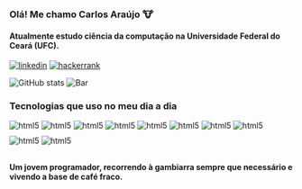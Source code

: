 ### Olá! Me chamo Carlos Araújo 🐮
#### Atualmente estudo ciência da computação na Universidade Federal do Ceará (UFC).



[![linkedin](https://img.shields.io/badge/LinkedIn-0077B5?style=for-the-badge&logo=linkedin&logoColor=white)](https://www.linkedin.com/in/carlos-ara%C3%BAjo-46a35a272/)
[![hackerrank](https://img.shields.io/badge/-Hackerrank-2EC866?style=for-the-badge&logo=HackerRank&logoColor=white)](https://www.hackerrank.com/profile/viniciodantas07)

![GitHub stats](https://github-readme-stats.vercel.app/api?username=carlosaraujo7&show_icons=true&theme=transparent)
![Bar](https://github-readme-stats.vercel.app/api/top-langs/?username=carlosaraujo7&hide_progress=true)
### Tecnologias que uso no meu dia a dia
<div style="display: inline_block">
    <img style="margin-bottom: 10px;" align="center" alt="html5" src="https://img.shields.io/badge/HTML5-E34F26?style=for-the-badge&logo=html5&logoColor=white"/>
    <img style="margin-bottom: 10px;" align="center" alt="html5" src="https://img.shields.io/badge/CSS3-1572B6?style=for-the-badge&logo=css3&logoColor=white"/>
    <img style="margin-bottom: 10px;" align="center" alt="html5" src="https://img.shields.io/badge/Node.js-43853D?style=for-the-badge&logo=node.js&logoColor=white"/>
    <img style="margin-bottom: 10px;" align="center" alt="html5" src="https://img.shields.io/badge/C-00599C?style=for-the-badge&logo=c&logoColor=white"/>
    <img style="margin-bottom: 10px;" align="center" alt="html5" src="https://img.shields.io/badge/Java-ED8B00?style=for-the-badge&logo=openjdk&logoColor=white"/>
    <img style="margin-bottom: 10px;" align="center" alt="html5" src="https://img.shields.io/badge/PostgreSQL-316192?style=for-the-badge&logo=postgresql&logoColor=white"/>
    <img style="margin-bottom: 10px;" align="center" alt="html5" src="https://img.shields.io/badge/Markdown-000000?style=for-the-badge&logo=markdown&logoColor=white"/>
    <img style="margin-bottom: 10px;" align="center" alt="html5" src="https://img.shields.io/badge/Python-14354C?style=for-the-badge&logo=python&logoColor=white"/>
    <img style="margin-bottom: 10px;" align="center" alt="html5" src="https://img.shields.io/badge/JavaScript-323330?style=for-the-badge&logo=javascript&logoColor=F7DF1E"/>
    <img style="margin-bottom: 10px;" align="center" alt="html5" src="https://img.shields.io/badge/Express.js-404D59?style=for-the-badge"/>
</div>

#### Um jovem programador, recorrendo à gambiarra sempre que necessário e vivendo a base de café fraco.
